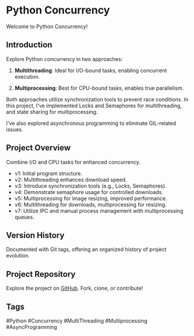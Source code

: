 # Python Concurrency

Welcome to Python Concurrency!

## Introduction

Explore Python concurrency in two approaches:

1. **Multithreading**: Ideal for I/O-bound tasks, enabling concurrent execution.

2. **Multiprocessing**: Best for CPU-bound tasks, enables true parallelism.

Both approaches utilize synchronization tools to prevent race conditions. 
In this project, I've implemented Locks and Semaphores for multithreading, 
and state sharing for multiprocessing.

I've also explored asynchronous programming to eliminate GIL-related issues.

## Project Overview
Combine I/O and CPU tasks for enhanced concurrency.

- v1: Initial program structure.
- v2: Multithreading enhances download speed.
- v3: Introduce synchronization tools (e.g., Locks, Semaphores).
- v4: Demonstrate semaphore usage for controlled downloads.
- v5: Multiprocessing for image resizing, improved performance.
- v6: Multithreading for downloads, multiprocessing for resizing.
- v7: Utilize IPC and manual process management with multiprocessing queues.

## Version History

Documented with Git tags, offering an organized history of project evolution.

## Project Repository

Explore the project on [GitHub](https://github.com/mutty320/python_concurrency). Fork, clone, or contribute!

## Tags

#Python #Concurrency #MultiThreading #Multiprocessing #AsyncProgramming
